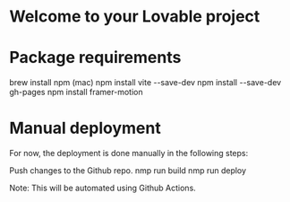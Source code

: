 # Welcome to your Lovable project

# Package requirements
brew install npm (mac)
npm install vite --save-dev
npm install --save-dev gh-pages
npm install framer-motion

# Manual deployment
For now, the deployment is done manually in the following steps:

Push changes to the Github repo.
nmp run build
nmp run deploy

Note: This will be automated using Github Actions.